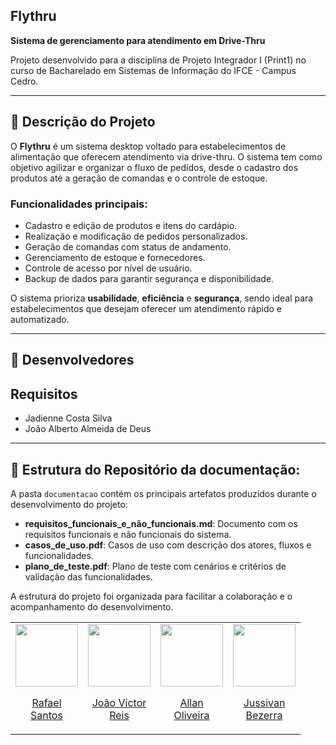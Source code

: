 ## Flythru

**Sistema de gerenciamento para atendimento em Drive-Thru**  

Projeto desenvolvido para a disciplina de Projeto Integrador I (Print1) no curso de Bacharelado em Sistemas de Informação do IFCE - Campus Cedro.

---

## 📌 Descrição do Projeto

O **Flythru** é um sistema desktop voltado para estabelecimentos de alimentação que oferecem atendimento via drive-thru. O sistema tem como objetivo agilizar e organizar o fluxo de pedidos, desde o cadastro dos produtos até a geração de comandas e o controle de estoque.

### Funcionalidades principais:
- Cadastro e edição de produtos e itens do cardápio.
- Realização e modificação de pedidos personalizados.
- Geração de comandas com status de andamento.
- Gerenciamento de estoque e fornecedores.
- Controle de acesso por nível de usuário.
- Backup de dados para garantir segurança e disponibilidade.

O sistema prioriza **usabilidade**, **eficiência** e **segurança**, sendo ideal para estabelecimentos que desejam oferecer um atendimento rápido e automatizado.

---

## 👥 Desenvolvedores
<table align="center">
  <tr align="center">
    <td>
      <a href="https://github.com/RafaelSantosIF">
        <img src="https://avatars.githubusercontent.com/RafaelSantosIF" width=100 />
        <p>Rafael <br/>Santos</p>
      </a>
    </td>
    <td>
      <a href="https://github.com/VaanToDeev">
        <img src="https://avatars.githubusercontent.com/VaanToDeev" width=100 />
        <p>João Victor <br/>Reis</p>
      </a>
    </td>
    <td>
      <a href="https://github.com/AllanOliveira2022">
        <img src="https://avatars.githubusercontent.com/AllanOliveira2022" width=100 />
        <p>Allan <br/>Oliveira</p>
      </a>
    </td>
    <td>
      <a href="https://github.com/Jussivan-IF">
        <img src="https://avatars.githubusercontent.com/Jussivan-IF" width=100 />
        <p>Jussivan <br/>Bezerra</p>
      </a>
    </td>
  </tr>
  
## Requisitos

- Jadienne Costa Silva  
- João Alberto Almeida de Deus  

---

## 📁 Estrutura do Repositório da documentação:

A pasta `documentacao` contém os principais artefatos produzidos durante o desenvolvimento do projeto:

- **requisitos_funcionais_e_não_funcionais.md**: Documento com os requisitos funcionais e não funcionais do sistema.
- **casos_de_uso.pdf**: Casos de uso com descrição dos atores, fluxos e funcionalidades.
- **plano_de_teste.pdf**: Plano de teste com cenários e critérios de validação das funcionalidades.

A estrutura do projeto foi organizada para facilitar a colaboração e o acompanhamento do desenvolvimento.
